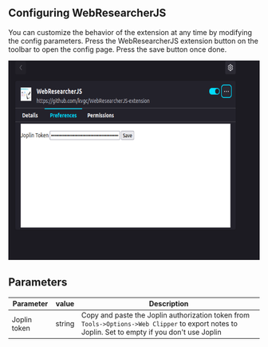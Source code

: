 ## Configuring WebResearcherJS

You can customize the behavior of the extension at any time by modifying the config parameters. Press the WebResearcherJS extension button on the toolbar to open the config page. Press the save button once done.

<img height="400px" src="demo/demo00.png">


## Parameters 

| Parameter | value | Description |
| --------- | ----- | ----------- |
| Joplin token | string | Copy and paste the Joplin authorization token from `Tools->Options->Web Clipper` to export notes to Joplin. Set to empty if you don't use Joplin|

